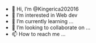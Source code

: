 - 👋 Hi, I’m @Kingerica202016
- 👀 I’m interested in Web dev
- 🌱 I’m currently learning ...
- 💞️ I’m looking to collaborate on ...
- 📫 How to reach me ...

<!---
Kingerica202016/Kingerica202016 is a ✨ special ✨ repository because its `README.md` (this file) appears on your GitHub profile.
You can click the Preview link to take a look at your changes.
--->
